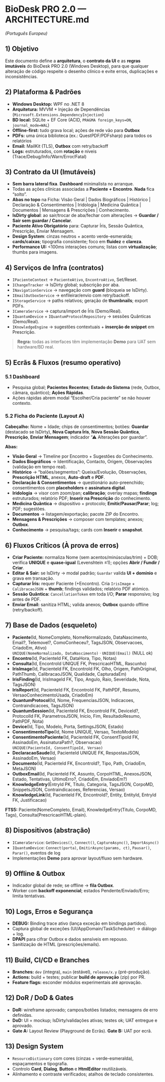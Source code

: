 # BioDesk PRO 2.0 — ARCHITECTURE.md
*(Português Europeu)*

## 1) Objetivo
Este documento define a **arquitetura**, o **contrato da UI** e as **regras imutáveis** do BioDesk PRO 2.0 (Windows Desktop), para que qualquer alteração de código respeite o desenho clínico e evite erros, duplicações e inconsistências.

## 2) Plataforma & Padrões
- **Windows Desktop:** WPF no .NET 8
- **Arquitetura:** MVVM + Injeção de Dependências (`Microsoft.Extensions.DependencyInjection`)
- **BD local:** SQLite + EF Core (ACID, `PRAGMA foreign_keys=ON`, `journal_mode=WAL`)
- **Offline-first:** tudo grava local; ações de rede vão para **Outbox**
- **PDFs:** uma única biblioteca (ex.: QuestPDF/PDFsharp) para todos os relatórios
- **Email:** MailKit (TLS), **Outbox** com retry/backoff
- **Logs:** estruturados, com **rotação** e níveis (Trace/Debug/Info/Warn/Error/Fatal)

## 3) Contrato da UI (Imutáveis)
- **Sem barra lateral fixa**. **Dashboard** minimalista no arranque.
- Todas as ações clínicas associadas a **Paciente + Encontro**. **Nada** fica “solto”.
- **Abas no topo** na Ficha: Visão Geral | Dados Biográficos | Histórico | Declaração & Consentimentos | Iridologia | Medicina Quântica | Documentos | Mensagens & Prescrições | Conhecimento.
- **IsDirty global**: ao sair/trocar de aba/fechar com alterações → **Guardar / Sair sem guardar / Cancelar**.
- **Paciente Ativo Obrigatório** para: Capturar Íris, Sessão Quântica, Prescrição, Enviar Mensagem.
- **Design System**: cinzas neutros + acento verde-esmeralda; **cards/caixas**; tipografia consistente; foco em **fluidez** e **clareza**.
- **Performance UI:** <100ms interações comuns; listas com **virtualização**; thumbs para imagens.

## 4) Serviços de Infra (contratos)
- `IPacienteContext` → `PacienteAtivo`, `EncontroAtivo`, Set/Reset.
- `IChangeTracker` → IsDirty global; subscrição por aba.
- `INavigationService` → navegação com **guard** (bloqueia se IsDirty).
- `IEmailOutboxService` → enfileirar/envio com retry/backoff.
- `IStorageService` → paths relativos; geração de **thumbnails**; export PDFs.
- `ICameraService` → captura/import de Íris (Demo/Real).
- `IQuantumDevice` + `IQuantumProtocolRepository` → sessões Quânticas (Demo/Real).
- `IKnowledgeEngine` → sugestões contextuais + **inserção de snippet** em Prescrição.

> **Regra:** todas as interfaces têm implementação **Demo** para UAT sem hardware/BD real.

## 5) Ecrãs & Fluxos (resumo operativo)
### 5.1 Dashboard
- Pesquisa global; **Pacientes Recentes**; **Estado do Sistema** (rede, Outbox, câmara, quântico); **Ações Rápidas**.
- Ações rápidas abrem modal “Escolher/Cria paciente” se não houver contexto.

### 5.2 Ficha do Paciente (Layout A)
**Cabeçalho:** Nome + Idade; chips de consentimentos; botões: **Guardar** (destacado se IsDirty), **Nova Captura Íris**, **Nova Sessão Quântica**, **Prescrição**, **Enviar Mensagem**; indicador “⚠ Alterações por guardar”.

**Abas:**
- **Visão Geral** → Timeline por Encontro + Sugestões do Conhecimento.
- **Dados Biográficos** → Identificação, Contacto, Origem, Observações (validação em tempo real).
- **Histórico** → “balões/segmentos”: Queixa/Evolução, Observações, **Prescrição HTML**, anexos, **Auto-draft** e **PDF**.
- **Declaração & Consentimentos** → questionário auto-preenchido; consentimentos com **placeholders** e **assinatura digital**.
- **Iridologia** → visor com zoom/pan; **calibração**; overlay mapas; **findings** estruturados; relatório PDF; **Inserir na Prescrição** do conhecimento.
- **Medicina Quântica** → dispositivo + protocolo; **Emitir/Pausar/Parar**; log; PDF; sugestões.
- **Documentos** → listagem/exportação; pacote ZIP do Encontro.
- **Mensagens & Prescrições** → composer com templates; anexos; **Outbox**.
- **Conhecimento** → pesquisa/tags; cards com **Inserir** e **snapshot**.

## 6) Fluxos Críticos (À prova de erros)
- **Criar Paciente:** normaliza Nome (sem acentos/minúsculas/trim) + DOB; verifica **UNIQUE** e **quase-igual** (Levenshtein ≤1); opções **Abrir / Fundir / Criar**.
- **Editar & Sair:** se IsDirty → modal padrão; `Guardar` valida **UI + domínio** e grava em transação.
- **Capturar Íris:** requer Paciente (+Encontro). Cria `IrisImage` + `CalibracaoJSON` + **thumb**; findings validados; relatório PDF atómico.
- **Sessão Quântica:** `CancellationToken` em toda I/O; **Parar** responsivo; log antes de PDF.
- **Enviar Email:** sanitiza HTML; valida anexos; **Outbox** quando offline (retry/backoff).

## 7) Base de Dados (esqueleto)
- **Paciente**(Id, NomeCompleto, NomeNormalizado, DataNascimento, Email?, Telemovel?, ComoConheceu?, TagsJSON, Observacoes, CriadoEm, Ativo)  
  `UNIQUE(NomeNormalizado, DataNascimento)` · `UNIQUE(Email)` (NULL ok)
- **Encontro**(Id, PacienteId FK, DataHora, Tipo, Notas)
- **Consulta**(Id, EncontroId UNIQUE FK, PrescricaoHTML, Rascunho)
- **IrisImage**(Id, PacienteId FK, EncontroId FK, Olho, Origem, PathOriginal, PathThumb, CalibracaoJSON, Qualidade, CapturadaEm)
- **IrisFinding**(Id, IrisImageId FK, Tipo, Angulo, Raio, Severidade, Nota, TagsJSON)
- **IrisReport**(Id, PacienteId FK, EncontroId FK, PathPDF, Resumo, VersaoConhecimentoUsada, CriadoEm)
- **QuantumProtocol**(Id, Nome, FrequenciasJSON, Indicacoes, Contraindicacoes, TagsJSON)
- **QuantumSession**(Id, PacienteId FK, EncontroId FK, DeviceId?, ProtocolId FK, ParametrosJSON, Inicio, Fim, ResultadoResumo, PathPDF, Nota)
- **Device**(Id, Tipo, Modelo, Porta, SettingsJSON, Estado)
- **ConsentimentoTipo**(Id, Nome UNIQUE, Versao, TextoModelo)
- **ConsentimentoPaciente**(Id, PacienteId FK, ConsentTipoId FK, AssinadoEm, AssinaturaPath?, Observacao)  
  `UNIQUE(PacienteId, ConsentTipoId, Versao)`
- **DeclaracaoSaude**(Id, PacienteId UNIQUE FK, RespostasJSON, AssinadoEm, Versao)
- **Documento**(Id, PacienteId FK, EncontroId?, Tipo, Path, CriadoEm, MetaJSON)
- **OutboxEmail**(Id, PacienteId FK, Assunto, CorpoHTML, AnexosJSON, Estado, Tentativas, UltimoErro?, CriadoEm, EnviadoEm?)
- **KnowledgeEntry**(EntryId PK, Titulo, Categoria, TagsJSON, CorpoMD, SnippetsJSON, Contraindicacoes, Referencias, Versao)
- **KnowledgeLink**(Id, PacienteId FK, EncontroId?, Entity, EntityId, EntryId FK, Justificacao)

**FTS5:** Paciente(NomeCompleto, Email), KnowledgeEntry(Titulo, CorpoMD, Tags), Consulta(PrescricaoHTML-plain).

## 8) Dispositivos (abstração)
- `ICameraService`: `GetDevices()`, `Connect()`, `CaptureAsync()`, `ImportAsync()`
- `IQuantumDevice`: `Connect(porta)`, `EmitirAsync(params, ct)`, `Pausar()`, `Parar()`, eventos de log
- Implementações **Demo** para aprovar layout/fluxo sem hardware.

## 9) Offline & Outbox
- Indicador global de rede; se offline → **fila Outbox**.
- Worker com **backoff exponencial**; estados Pendente/Enviado/Erro; limita tentativas.

## 10) Logs, Erros e Segurança
- **DEBUG:** Binding trace ativo (lança exceção em bindings partidos).
- Captura global de exceções (UI/AppDomain/TaskScheduler) → diálogo + log.
- **DPAPI** para cifrar Outbox e dados sensíveis em repouso.
- Sanitização de HTML (prescrições/emails).

## 11) Build, CI/CD e Branches
- **Branches:** `dev` (integra), `main` (estável), `release/x.y` (pré-produção).
- **Actions:** build + testes; publicar **build de aprovação** (zip) por PR.
- **Feature flags:** esconder módulos experimentais até aprovação.

## 12) DoR / DoD & Gates
- **DoR:** wireframe aprovado; campos/botões listados; mensagens de erro definidas.
- **DoD:** UI = mockup; IsDirty/validações ativas; testes ok; UAT entregue e aprovado.
- **Gate A:** Layout Review (Playground de Ecrãs). **Gate B:** UAT por ecrã.

## 13) Design System
- `ResourceDictionary` com cores (cinzas + verde-esmeralda), espaçamentos e tipografia.
- Controlo **Card**, **Dialog**, **Button** e **HtmlEditor** reutilizáveis.
- Alinhamento e contraste verificados; atalhos de teclado consistentes.
